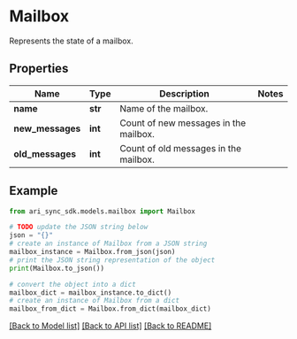 # Mailbox

Represents the state of a mailbox.

## Properties

Name | Type | Description | Notes
------------ | ------------- | ------------- | -------------
**name** | **str** | Name of the mailbox. | 
**new_messages** | **int** | Count of new messages in the mailbox. | 
**old_messages** | **int** | Count of old messages in the mailbox. | 

## Example

```python
from ari_sync_sdk.models.mailbox import Mailbox

# TODO update the JSON string below
json = "{}"
# create an instance of Mailbox from a JSON string
mailbox_instance = Mailbox.from_json(json)
# print the JSON string representation of the object
print(Mailbox.to_json())

# convert the object into a dict
mailbox_dict = mailbox_instance.to_dict()
# create an instance of Mailbox from a dict
mailbox_from_dict = Mailbox.from_dict(mailbox_dict)
```
[[Back to Model list]](../README.md#documentation-for-models) [[Back to API list]](../README.md#documentation-for-api-endpoints) [[Back to README]](../README.md)


